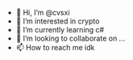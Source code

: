 - 👋 Hi, I’m @cvsxi
- 👀 I’m interested in crypto
- 🌱 I’m currently learning c#
- 💞️ I’m looking to collaborate on ...
- 📫 How to reach me idk

<!---
cvsxi/cvsxi is a ✨ special ✨ repository because its `README.md` (this file) appears on your GitHub profile.
You can click the Preview link to take a look at your changes.
--->
